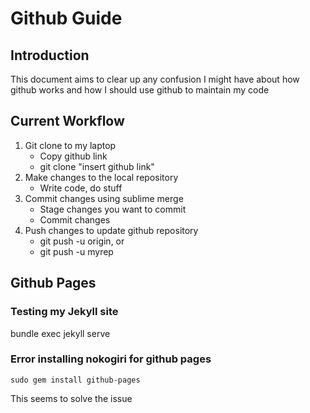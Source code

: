 # Github Guide
## Introduction
This document aims to clear up any confusion I might have about how github works and how I should use github to maintain my code

## Current Workflow
1. Git clone to my laptop
	- Copy github link
	- git clone "insert github link"
2. Make changes to the local repository
	- Write code, do stuff
3. Commit changes using sublime merge
	- Stage changes you want to commit
	- Commit changes
4. Push changes to update github repository
	- git push -u origin, or
	- git push -u myrep

## Github Pages
### Testing my Jekyll site
bundle exec jekyll serve

### Error installing nokogiri for github pages
```
sudo gem install github-pages
```
This seems to solve the issue
